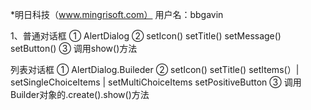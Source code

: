 *明日科技（www.mingrisoft.com） 用户名：bbgavin

1、普通对话框 ① AlertDialog ② setIcon() setTitle() setMessage() setButton() ③ 调用show()方法

  列表对话框 ① AlertDialog.Buileder ② setIcon() setTitle() setItems(）| setSingleChoiceItems | setMultiChoiceItems setPositiveButton ③ 调用Builder对象的.create().show()方法
